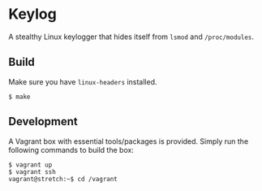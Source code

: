 # Keylog

A stealthy Linux keylogger that hides itself from `lsmod` and `/proc/modules`.

## Build
Make sure you have `linux-headers` installed.

```console
$ make
```

## Development
A Vagrant box with essential tools/packages is provided. Simply run the
following commands to build the box:

```console
$ vagrant up
$ vagrant ssh
vagrant@stretch:~$ cd /vagrant
```
